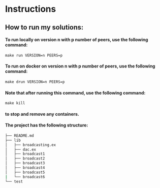 # Instructions

## How to run my solutions:
#### To run locally on version n with p number of peers, use the following command:
```
make run VERSION=n PEERS=p
```

####  To run on docker on version n with p number of peers, use the following command:
```
make drun VERSION=n PEERS=p
```

#### Note that after running this command, use the following command:
```
make kill
```
#### to stop and remove any containers.

#### The project has the following structure:
```bash
├── README.md
├── lib
│   ├── broadcasting.ex
│   ├── dac.ex
│   ├── broadcast1
│   ├── broadcast2
│   ├── broadcast3
│   ├── broadcast4
│   ├── broadcast5
|   └── broadcast6   
└── test
```
